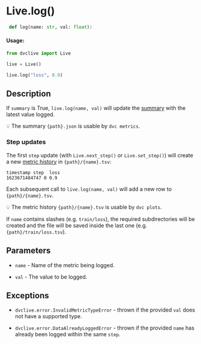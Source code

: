 # Live.log()

```py
 def log(name: str, val: float):
```

#### Usage:

```py
from dvclive import Live

live = Live()

live.log("loss", 0.9)
```

## Description

If `summary` is True, `live.log(name, val)` will update the
[summary](/doc/dvclive/get-started#summary) with the latest value logged.

💡 The summary `{path}.json` is usable by `dvc metrics`.

### Step updates

The first `step` update (with `Live.next_step()` or `Live.set_step()`) will
create a new [metric history](/doc/dvclive/get-started#history) in
`{path}/{name}.tsv`:

```
timestamp step  loss
1623671484747 0 0.9
```

Each subsequent call to `live.log(name, val)` will add a new row to
`{path}/{name}.tsv`.

💡 The metric history `{path}/{name}.tsv` is usable by `dvc plots`.

If `name` contains slashes (e.g. `train/loss`), the required subdirectories will
be created and the file will be saved inside the last one (e.g.
`{path}/train/loss.tsv`).

## Parameters

- `name` - Name of the metric being logged.

- `val` - The value to be logged.

## Exceptions

- `dvclive.error.InvalidMetricTypeError` - thrown if the provided `val` does not
  have a supported type.

- `dvclive.error.DataAlreadyLoggedError` - thrown if the provided `name` has
  already been logged within the same `step`.
